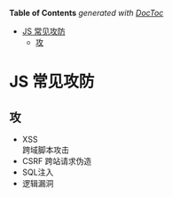 <!-- START doctoc generated TOC please keep comment here to allow auto update -->
<!-- DON'T EDIT THIS SECTION, INSTEAD RE-RUN doctoc TO UPDATE -->
**Table of Contents**  *generated with [DocToc](https://github.com/thlorenz/doctoc)*

- [JS 常见攻防](#js-%E5%B8%B8%E8%A7%81%E6%94%BB%E9%98%B2)
  - [攻](#%E6%94%BB)

<!-- END doctoc generated TOC please keep comment here to allow auto update -->

<!--
 * @Author: mrzou
 * @Date: 2021-08-17 16:51:50
 * @LastEditors: mrzou
 * @LastEditTime: 2021-08-17 23:23:14
 * @Description: file content
-->

# JS 常见攻防

## 攻
- XSS   
  跨域脚本攻击
- CSRF
  跨站请求伪造
- SQL注入
- 逻辑漏洞
